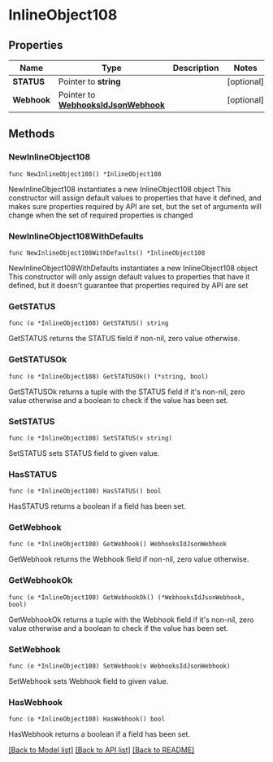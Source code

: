 # InlineObject108

## Properties

Name | Type | Description | Notes
------------ | ------------- | ------------- | -------------
**STATUS** | Pointer to **string** |  | [optional] 
**Webhook** | Pointer to [**WebhooksIdJsonWebhook**](WebhooksIdJsonWebhook.md) |  | [optional] 

## Methods

### NewInlineObject108

`func NewInlineObject108() *InlineObject108`

NewInlineObject108 instantiates a new InlineObject108 object
This constructor will assign default values to properties that have it defined,
and makes sure properties required by API are set, but the set of arguments
will change when the set of required properties is changed

### NewInlineObject108WithDefaults

`func NewInlineObject108WithDefaults() *InlineObject108`

NewInlineObject108WithDefaults instantiates a new InlineObject108 object
This constructor will only assign default values to properties that have it defined,
but it doesn't guarantee that properties required by API are set

### GetSTATUS

`func (o *InlineObject108) GetSTATUS() string`

GetSTATUS returns the STATUS field if non-nil, zero value otherwise.

### GetSTATUSOk

`func (o *InlineObject108) GetSTATUSOk() (*string, bool)`

GetSTATUSOk returns a tuple with the STATUS field if it's non-nil, zero value otherwise
and a boolean to check if the value has been set.

### SetSTATUS

`func (o *InlineObject108) SetSTATUS(v string)`

SetSTATUS sets STATUS field to given value.

### HasSTATUS

`func (o *InlineObject108) HasSTATUS() bool`

HasSTATUS returns a boolean if a field has been set.

### GetWebhook

`func (o *InlineObject108) GetWebhook() WebhooksIdJsonWebhook`

GetWebhook returns the Webhook field if non-nil, zero value otherwise.

### GetWebhookOk

`func (o *InlineObject108) GetWebhookOk() (*WebhooksIdJsonWebhook, bool)`

GetWebhookOk returns a tuple with the Webhook field if it's non-nil, zero value otherwise
and a boolean to check if the value has been set.

### SetWebhook

`func (o *InlineObject108) SetWebhook(v WebhooksIdJsonWebhook)`

SetWebhook sets Webhook field to given value.

### HasWebhook

`func (o *InlineObject108) HasWebhook() bool`

HasWebhook returns a boolean if a field has been set.


[[Back to Model list]](../README.md#documentation-for-models) [[Back to API list]](../README.md#documentation-for-api-endpoints) [[Back to README]](../README.md)


